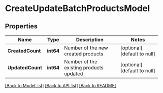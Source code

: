 # CreateUpdateBatchProductsModel

## Properties
Name | Type | Description | Notes
------------ | ------------- | ------------- | -------------
**CreatedCount** | **int64** | Number of the new created products | [optional] [default to null]
**UpdatedCount** | **int64** | Number of the existing products updated | [optional] [default to null]

[[Back to Model list]](../README.md#documentation-for-models) [[Back to API list]](../README.md#documentation-for-api-endpoints) [[Back to README]](../README.md)


